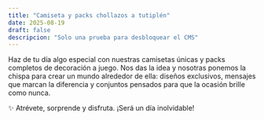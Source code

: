 ```yaml
---
title: "Camiseta y packs chollazos a tutiplén"
date: 2025-08-19
draft: false
descripcion: "Solo una prueba para desbloquear el CMS"
---
```

  
Haz de tu día algo especial con nuestras camisetas únicas y packs completos de decoración a juego.
Nos das la idea y nosotras ponemos la chispa para crear un mundo alrededor de ella: diseños exclusivos, mensajes que marcan la diferencia y conjuntos pensados para que la ocasión brille como nunca.

✨ Atrévete, sorprende y disfruta. ¡Será un día inolvidable!